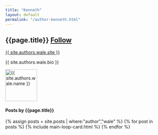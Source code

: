 ```yaml
---
title: "Kenneth"
layout: default
permalink: "/author-kenneth.html"
---
```

<div class="container">
<div class="row justify-content-center">
    <div class="col-md-8">        
        <div class="row align-items-center mb-5">
            <div class="col-md-9">
                <h2 class="font-weight-bold">{{page.title}} <span class="small btn btn-outline-success btn-sm btn-round"><a href="{{ site.authors.wale.twitter }}">Follow</a></span></h2>
                <p><a href="{{ site.authors.wale.site }}">{{ site.authors.wale.site }}</a></p>
                <p class="excerpt">{{ site.authors.wale.bio }}</p>
            </div>
            <div class="col-md-3 text-right">
                <img alt="{{ site.authors.wale.name }}" src="{{site.url}}/{{ site.authors.wale.avatar }}" class="rounded-circle" height="100" width="100">
            </div>
        </div>
        <h4 class="font-weight-bold spanborder"><span>Posts by {{page.title}}</span></h4>
            {% assign posts = site.posts | where:"author","wale" %}
            {% for post in posts %}
            {% include main-loop-card.html %}
            {% endfor %}
    </div>
</div>
</div>